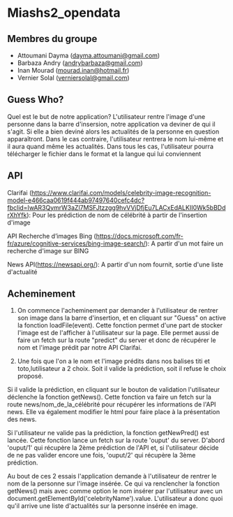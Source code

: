 # Miashs2_opendata

## Membres du groupe
- Attoumani Dayma (dayma.attoumani@gmail.com)
- Barbaza Andry (andrybarbaza@gmail.com)
- Inan Mourad (mourad.inan@hotmail.fr)
- Vernier Solal (verniersolal@gmail.com)

## Guess Who?

Quel est le but de notre application? L'utilisateur rentre l'image d'une personne dans la barre d'insersion, notre application va deviner de qui il s'agit. Si elle a bien deviné alors les actualités de la personne en question apparaîtront. Dans le cas contraire, l'utilisateur rentrera le nom lui-même et il aura quand même les actualités. Dans tous les cas, l'utilisateur pourra télécharger le fichier dans le format et la langue qui lui conviennent

## API

Clarifai (https://www.clarifai.com/models/celebrity-image-recognition-model-e466caa0619f444ab97497640cefc4dc?fbclid=IwAR3QymrW3aZl7MSFJtzzgg9hvVVjDfjEu7LACxEdALKII0Wk5bBDdrXhYfk): Pour les prédiction de nom de célébrité à partir de l'insertion d'image

API Recherche d’images Bing (https://docs.microsoft.com/fr-fr/azure/cognitive-services/bing-image-search/): A partir d'un mot faire un recherche d'image sur BING

News API(https://newsapi.org/): A partir d'un nom fournit, sortie d'une liste d'actualité

## Acheminement

1. On commence l'acheminement par demander à l'utilisateur de rentrer son image dans la barre d'insertion, et en cliquant sur "Guess" on active la fonction loadFile(event). Cette fonction permet d'une part de stocker l'image est de l'afficher à l'utilisateur sur la page. Elle permet aussi de faire un fetch sur la route "predict" du server et donc de récupérer le nom et l'image prédit par notre API Clarifai.

2. Une fois que l'on a le nom et l'image prédits dans nos balises titi et toto,lutilisateur a 2 choix. Soit il valide la prédiction, soit il refuse le choix proposé.

Si il valide la prédiction, en cliquant sur le bouton de validation l'utilisateur déclenche la fonction getNews(). Cette fonction va faire un fetch sur la route news/nom_de_la_célébrité pour récupérer les informations de l'API news. Elle va également modifier le html pour faire place à la présentation des news. 

Si l'utilisateur ne valide pas la prédiction, la fonction getNewPred() est lancée. Cette fonction lance un fetch sur la route 'ouput' du server. D'abord 'ouput/1' qui récupère la 2ème prédiction de l'API et, si l'utilisateur décide de ne pas valider encore une fois, 'ouput/2' qui récupère la 3ème prédiction. 

Au bout de ces 2 essais l'application demande à l'utilisateur de rentrer le nom de la personne sur l'image insérée. Ce qui va renclencher la fonction getNews() mais avec comme option le nom insérer par l'utilisateur avec un document.getElementById('celebrityName').value. L'utilisateur a donc quoi qu'il arrive une liste d'actualités sur la personne insérée en image.